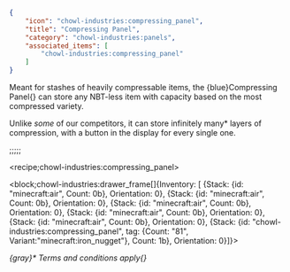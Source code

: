 ```json
{
    "icon": "chowl-industries:compressing_panel",
    "title": "Compressing Panel",
    "category": "chowl-industries:panels",
    "associated_items": [
        "chowl-industries:compressing_panel"
    ]
}
```

Meant for stashes of heavily compressable items, the {blue}Compressing Panel{} can store any NBT-less item with capacity based on the most compressed variety.


Unlike *some* of our competitors, it can store infinitely many\* layers of compression, with a button in the display for
every single one.

;;;;;

<recipe;chowl-industries:compressing_panel>

<block;chowl-industries:drawer_frame[]{Inventory: [ {Stack: {id: "minecraft:air", Count: 0b}, Orientation: 0},  {Stack: {id: "minecraft:air", Count: 0b}, Orientation: 0}, {Stack: {id: "minecraft:air", Count: 0b}, Orientation: 0},  {Stack: {id: "minecraft:air", Count: 0b}, Orientation: 0},  {Stack: {id: "minecraft:air", Count: 0b}, Orientation: 0}, {Stack: {id: "chowl-industries:compressing_panel", tag: {Count: "81", Variant:"minecraft:iron_nugget"}, Count: 1b}, Orientation: 0}]}>

*{gray}\* Terms and conditions apply{}*